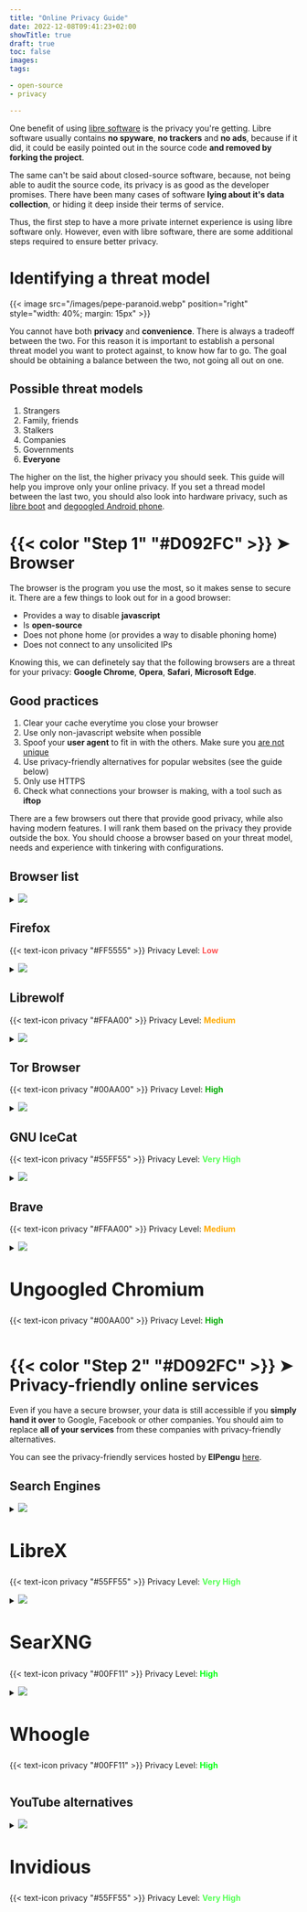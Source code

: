 ```yaml
---
title: "Online Privacy Guide"
date: 2022-12-08T09:41:23+02:00
showTitle: true
draft: true
toc: false
images:
tags:

- open-source
- privacy

---
```


One benefit of using [libre software](../why-libre-software/) is the privacy
you're getting. Libre software usually contains **no spyware**, **no trackers**
and **no ads**, because if it did, it could be easily pointed out in the source
code **and removed by forking the project**.

The same can't be said about closed-source software, because, not being able to
audit the source code, its privacy is as good as the developer promises. There
have been many cases of software **lying about it's data collection**, or
hiding it deep inside their terms of service.

Thus, the first step to have a more private internet experience is using libre
software only. However, even with libre software, there are some additional
steps required to ensure better privacy.

# Identifying a threat model

{{< image src="/images/pepe-paranoid.webp" position="right" style="width: 40%; margin: 15px" >}}

You cannot have both **privacy** and **convenience**. There is always a tradeoff
between the two. For this reason it is important to establish a personal threat
model you want to protect against, to know how far to go. The goal should be
obtaining a balance between the two, not going all out on one.

## Possible threat models

1. Strangers
2. Family, friends
3. Stalkers
4. Companies
5. Governments
6. **Everyone**

The higher on the list, the higher privacy you should seek. This guide will help
you improve only your online privacy. If you set a thread model between the
last two, you should also look into hardware privacy, such as [libre boot](https://libreboot.org/)
and [degoogled Android phone](https://grapheneos.org/).

# {{< color "Step 1" "#D092FC" >}} ➤ Browser

The browser is the program you use the most, so it makes sense to secure it.
There are a few things to look out for in a good browser:

* Provides a way to disable **javascript**
* Is **open-source**
* Does not phone home (or provides a way to disable phoning home)
* Does not connect to any unsolicited IPs

Knowing this, we can definetely say that the following browsers are a threat
for your privacy: **Google Chrome**, **Opera**, **Safari**, **Microsoft Edge**.

## Good practices

1. Clear your cache everytime you close your browser
2. Use only non-javascript website when possible
3. Spoof your **user agent** to fit in with the others. Make sure you [are not unique](https://amiunique.org/fpNoJS)
4. Use privacy-friendly alternatives for popular websites (see the guide below)
5. Only use HTTPS
6. Check what connections your browser is making, with a tool such as **iftop**

There are a few browsers out there that provide good privacy, while also having
modern features. I will rank them based on the privacy they provide outside the
box. You should choose a browser based on your threat model, needs and
experience with tinkering with configurations.

## Browser list

[//]: # (Firefox)
<details class="post-box">
<summary class="post-box-title">
<img class='box-logo' src="/images/firefox.webp">
<h2>Firefox</h2>
<p class="box-privacy">{{< text-icon privacy "#FF5555" >}} Privacy Level: <b><span style="color: #FF5555">Low</span></b></p>
</summary>
<hr>

**Firefox** is the default browser on **most Linux distributions**. This makes it
a solid option for new users and people just beginning their privacy journey.
Although {{< color "not a good solution" "#FF5555" >}} in the long run, Firefox provides an indispensable
basis for other browsers, being a direct competitor to Chromium.

Firefox phones home by default and has javascript enabled. Firefox can have a
**decent** privacy level if applying [arkenfox's
user.js](https://github.com/arkenfox/user.js/) and installing
privacy extensions. A simple and efficient guide for hardening Firefox can be
found [here](https://spyware.neocities.org/guides/firefox.html).

If you are not willing to configure Firefox, you should look into its forks that provide better privacy defaults.

<span class="i-blog">
<a style='margin-right: 10px' href="https://www.mozilla.org/en-US/firefox/new/">[Download]</a>
<a href="https://www.mozilla.org/">[Website]</a>
</span>
</details>

[//]: # (Librewolf)
<details class="post-box">
<summary class="post-box-title">
<img class='box-logo' src="/logos/librewolf.svg">
<h2>Librewolf</h2>
<p class="box-privacy">{{< text-icon privacy "#FFAA00" >}} Privacy Level: <b><span style="color: #FFAA00">Medium</span></b></p>
</summary>
<hr>

**Librewolf** is a fork of Firefox aiming to fix all of its parent's problems. It
hardens Firefox and ships **uBlock Origin** by default, a powerful ad blocking and
javascript blocking tool.

Librewolf phones home at startup, although it can be disabled from
**about:config**. If all you want is a browser that works, Librewolf is the
middle ground for privacy and convenience. Definitely use over vanilla Firefox.

<span class="i-blog">
<a style='margin-right: 10px' href="https://librewolf.net/installation/">[Download]</a>
<a href="https://librewolf.net/">[Website]</a>
</span>
</details>

[//]: # (Tor Browser)
<details class="post-box">
<summary class="post-box-title">
<img class='box-logo' src="/logos/tor-browser.svg">
<h2>Tor Browser</h2>
<p class="box-privacy">{{< text-icon privacy "#00AA00" >}} Privacy Level: <b><span style="color: #00AA00">High</span></b></p>
</summary>
<hr>

**TOR Browser** is a fork of Firefox built to be used on the onion network. Depending on your threat model, you might
need to use the onion router to access certain websites. Tor is the recommended browser for doing so in order to blend
in with other tor users.

TOR Browser **does NOT have** the best privacy settings outside the box. Javascript is enabled by default, and you
**absolutely don't want to use that** on onion websites. You also don't want to use DuckDuckGo, the default search
engine. Not only it does not index onion sites, but it is also not good for your privacy. Use a privacy respecting
search engine instead (see below).

To disable JS, go into settings and select the **Safest** option from Privacy & Security.

Note that TOR might be blocked on your network / in your country. In that case, you need to use a **TOR bridge** to
connect to the onion network.

<span class="i-blog">
<a style='margin-right: 10px' href="https://www.torproject.org/download/">[Download]</a>
<a href="https://www.torproject.org/">[Website]</a>
</span>
</details>

[//]: # (IceCat)
<details class="post-box">
<summary class="post-box-title">
<img class='box-logo' src="/logos/icecat.svg">
<h2>GNU IceCat</h2>
<p class="box-privacy">{{< text-icon privacy "#55FF55" >}} Privacy Level: <b><span style="color: #55FF55">Very High</span></b></p>
</summary>
<hr>

**IceCat** is GNU's fork of Firefox. It is the best Firefox alternative because
it provides the most privacy features, however they come at the cost of
usability. IceCat is known for easily breaking website due to its **LibreJS** feature.

It is a good option if you need to browse the internet safely and don't care
about some sites that require javascript not working. If your thread model is
high enough you shouldn't use websites that require javascript anyway.

IceCat can be used to connect to the onion network, however that is not recommended due to your unique fingerprint
related to using another browser than **TOR**.

<span class="i-blog">
<a href="https://www.gnu.org/software/gnuzilla/">[Website & Download]</a>
</span>
</details>

[//]: # (Brave)
<details class="post-box">
<summary class="post-box-title">
<img class='box-logo' src="/logos/brave.svg">
<h2>Brave</h2>
<p class="box-privacy">{{< text-icon privacy "#FFAA00" >}} Privacy Level: <b><span style="color: #FFAA00">Medium</span></b></p>
</summary>
<hr>

**Brave** is the browser based on Chromium that advertised itself as **the**
browser for privacy. It comes with good privacy features outside the box,
however it is known for adding spyware features in the past, such as
**telemetry**, **auto-updates** and **Brave Rewards**.

Should only be used if Chromium engine is required and Ungoogled Chromium cannot be
compiled in a reasonable amount of time, or the binary cannot be installed, for some reason.

Brave can be used to connect to the onion network, however that is not recommended due to your unique fingerprint
related to using another browser than **TOR**. Moreover, its suspicious privacy features make it a bad tool to browse
onion websites.

<span class="i-blog">
<a style='margin-right: 10px' href="https://brave.com/download/">[Download]</a>
<a href="https://brave.com/">[Website]</a>
</span>
</details>


[//]: # (Ungoogled Chromium)
<details class="post-box">
<summary class="post-box-title">
<img class='box-logo' src="/logos/chromium.svg">
<h2 style="font-size: 32px">Ungoogled Chromium</h2>
<p class="box-privacy">{{< text-icon privacy "#00AA00" >}} Privacy Level: <b><span style="color: #00AA00">High</span></b></p>
</summary>
<hr>

**Ungoogled Chromium** is Google Chrome without **trackers**, **ads**,
**phoning home**, **Google search engine**, **Google Extension Store**,
**Google accounts**. Therefore, it is very minimal and does not provide any
privacy features out of the box.

Its downside is that you have to compile it and it is not user-friendly,
installing extensions being a tedious task. However, if you need a chromium
based browser, it is the best solution out there.

<span class="i-blog">
<a href="https://github.com/ungoogled-software/ungoogled-chromium">[Download & Website]</a>
</span>
</details>

##

# {{< color "Step 2" "#D092FC" >}} ➤ Privacy-friendly online services

Even if you have a secure browser, your data is still accessible if you **simply
hand it over** to Google, Facebook or other companies. You should aim to
replace **all of your services** from these companies with privacy-friendly
alternatives.

You can see the privacy-friendly services hosted by **ElPengu** [here](../../services).

## Search Engines

[//]: # (LibreX)
<details class="post-box">
<summary class="post-box-title">
<img class='box-logo' src="/logos/librex.png">
<h2 style="font-size: 32px">LibreX</h2>
<p class="box-privacy">{{< text-icon privacy "#55FF55" >}} Privacy Level: <b><span style="color: #55FF55">Very High</span></b></p>
</summary>
<hr>

{{< image src="/images/librex-interface.webp" position="center" style="width: 100%; border:1px solid #4e4e57;" >}}

**LibreX** is a meta search engine that pulls Google results. It uses **no
javascript**, therefore your search queries can't be tracked.

LibreX is written in php, therefore it is lightweight and can be easily hosted by anyone.

Useful features LibreX includes:

* Torrent search
* Onion links indexes
* Custom searches such as crypto converting
* **Configurable** privacy-friendly instance URL replacer

<span class="i-blog">
<a style='margin-right: 10px' href="https://librex.beparanoid.de">[Recommended Instance]</a>
<a style='margin-right: 10px' href="https://github.com/hnhx/librex#instances">[Instance List]</a>
<a style='margin-right: 10px' href="https://github.com/hnhx/librex">[Source]</a>
</span>
</details>

[//]: # (SearXNG)
<details class="post-box">
<summary class="post-box-title">
<img class='box-logo' src="/logos/searx.png">
<h2 style="font-size: 32px">SearXNG</h2>
<p class="box-privacy">{{< text-icon privacy "#00FF11" >}} Privacy Level: <b><span style="color: #00FF11">High</span></b></p>
</summary>
<hr>

{{< image src="/images/searxng-interface.webp" position="center" style="width: 100%; border:1px solid #4e4e57;" >}}

**SearXNG** is a fork of SearX, a meta search engine that pulls results from
**a lot** of search engines, including Google, DuckDuckGo, StartPage. It
requires javascript for proper use, which can be maliciously modified by the
host, but has the advantage of being **very** customizable.

Features:

* Torrent search
* Vim keys
* Tracker URL remover
* Special queries

<span class="i-blog">
<a style='margin-right: 10px' href="https://searx.elpengu.com">[Recommended Instance]</a>
<a style='margin-right: 10px' href="https://searx.space/">[Instance List]</a>
<a style='margin-right: 10px' href="https://github.com/searxng/searxng">[Source]</a>
</span>
</details>

[//]: # (Whoogle)
<details class="post-box">
<summary class="post-box-title">
<img class='box-logo' src="/logos/whoogle.webp">
<h2 style="font-size: 32px">Whoogle</h2>
<p class="box-privacy">{{< text-icon privacy "#00FF11" >}} Privacy Level: <b><span style="color: #00FF11">High</span></b></p>
</summary>
<hr>

{{< image src="/images/whoogle-interface.webp" position="center" style="width: 100%; border:1px solid #4e4e57;" >}}

**Whoogle** is a customizable search engine pulling results from Google. It doesn't require javascript and is
lightweight on the system. It is written in python, therefore it can be slow at times depending on server load. Can be
easily deployed locally.

Features:
* Tracker URL remover
* Randomly generated user agent
* Proxy support

<span class="i-blog">
<a style='margin-right: 10px' href="https://search.albony.xyz">[Recommended Instance]</a>
<a style='margin-right: 10px' href="https://github.com/benbusby/whoogle-search#public-instances">[Instance List]</a>
<a style='margin-right: 10px' href="https://github.com/benbusby/whoogle-search">[Source]</a>
</span>
</details>

## YouTube alternatives
[//]: # (Invidious)
<details class="post-box">
<summary class="post-box-title">
<img class='box-logo' src="/logos/invidious.png">
<h2 style="font-size: 32px">Invidious</h2>
<p class="box-privacy">{{< text-icon privacy "#55FF55" >}} Privacy Level: <b><span style="color: #55FF55">Very High</span></b></p>
</summary>
<hr>

{{< image src="/images/whoogle-interface.webp" position="center" style="width: 100%; border:1px solid #4e4e57;" >}}

Descr

<span class="i-blog">
<a style='margin-right: 10px' href="https://search.albony.xyz">[Recommended Instance]</a>
<a style='margin-right: 10px' href="https://github.com/benbusby/whoogle-search#public-instances">[Instance List]</a>
<a style='margin-right: 10px' href="https://github.com/benbusby/whoogle-search">[Source]</a>
</span>
</details>


